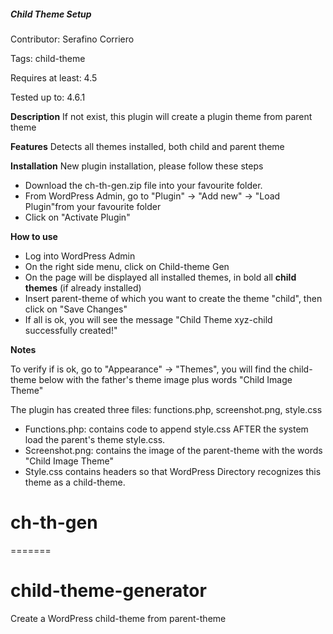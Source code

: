##### Child Theme Setup #####
Contributor: Serafino Corriero

Tags: child-theme

Requires at least: 4.5


Tested up to: 4.6.1

**Description**
If not exist, this plugin will create a plugin theme from parent theme

**Features**
Detects all themes installed, both child and parent theme

**Installation**
New plugin installation, please follow these steps

- Download the ch-th-gen.zip file into your favourite folder.
- From WordPress Admin, go to "Plugin" -> "Add new" -> "Load Plugin"from your favourite folder
- Click on "Activate Plugin"

**How to use**

- Log into WordPress Admin
- On the right side menu, click on Child-theme Gen
- On the page will be displayed all installed themes, in bold all **child themes** (if already installed)
- Insert parent-theme of which you want to create the theme "child", then click on "Save Changes"
- If all is ok, you will see the message "Child Theme xyz-child successfully created!"

**Notes**

To verify if is ok, go to "Appearance" -> "Themes", you will find the child-theme below with the father's theme image plus words "Child Image Theme"

The plugin has created three files: functions.php, screenshot.png, style.css

- Functions.php: contains code to append style.css AFTER the system load the parent's theme style.css.
- Screenshot.png: contains the image of the parent-theme with the words "Child Image Theme"
- Style.css contains headers so that WordPress Directory recognizes this theme as a child-theme.

# ch-th-gen
=======
# child-theme-generator
Create a WordPress child-theme from parent-theme
